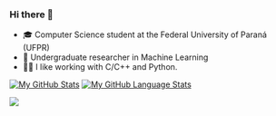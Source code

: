 ### Hi there 👋

- 🎓 Computer Science student at the Federal University of Paraná (UFPR)
- 🤖 Undergraduate researcher in Machine Learning
- 👨‍💻 I like working with C/C++ and Python.

[![My GitHub Stats](https://github-readme-stats.vercel.app/api/?username=davidlpgomes&count_private=true&theme=nightowl&showicons=true)]()
[![My GitHub Language Stats](https://github-readme-stats.vercel.app/api/top-langs/?username=davidlpgomes&theme=nightowl)]()

<a href="https://www.linkedin.com/in/davidlpgomes/" target="_blank"><img src="https://img.shields.io/badge/LinkedIn-0077B5?style=for-the-badge&logo=linkedin&logoColor=white" target="_blank"></a>
</div>
